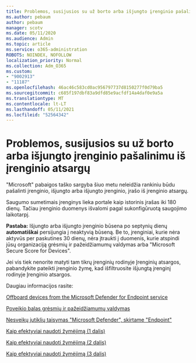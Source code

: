 ```yaml
---
title: Problemos, susijusios su už borto arba išjungto įrenginio pašalinimu iš įrenginio atsargų
ms.author: pebaum
author: pebaum
manager: scotv
ms.date: 05/11/2020
ms.audience: Admin
ms.topic: article
ms.service: o365-administration
ROBOTS: NOINDEX, NOFOLLOW
localization_priority: Normal
ms.collection: Adm_O365
ms.custom:
- "9002913"
- "11187"
ms.openlocfilehash: 46ac46c583cd0ac956797737d8150277f0d79ba5
ms.sourcegitcommit: c685f197dbf83a9dfd85e9acfdf14a4daf0e9a5a
ms.translationtype: MT
ms.contentlocale: lt-LT
ms.lasthandoff: 05/11/2021
ms.locfileid: "52564342"
---
```

# <a name="issues-with-removing-an-offboarded-or-decommissioned-device-from-the-device-inventory"></a>Problemos, susijusios su už borto arba išjungto įrenginio pašalinimu iš įrenginio atsargų

"Microsoft" pabaigos taško sargyba šiuo metu neleidžia rankiniu būdu pašalinti įrenginio, išjungto arba išjungto įrenginio, įrašo iš įrenginio atsargų.

Saugumo sumetimais įrenginys lieka portale kaip istorinis įrašas iki 180 dienų. Tačiau įrenginio duomenys išvalomi pagal sukonfigūruotą saugojimo laikotarpį.

**Pastaba:** Išjungto arba išjungto įrenginio būsena po septynių dienų **automatiškai** persijungia į neaktyvią būseną. Be to, įrenginiai, kurie nėra aktyvūs per paskutines 30 dienų, nėra įtraukti į duomenis, kurie atspindi jūsų organizaciją grėsmių ir pažeidžiamumų valdymas arba "Microsoft Secure Score for Devices".
 
Jei vis tiek nenorite matyti tam tikrų įrenginių rodinyje Įrenginių atsargos, pabandykite pateikti įrenginio žymę, kad išfiltruosite išjungtą įrenginį rodinyje Įrenginio atsargos.

Daugiau informacijos rasite:

[Offboard devices from the Microsoft Defender for Endpoint service](/microsoft-365/security/defender-endpoint/offboard-machines.md)

[Poveikio balas grėsmių ir pažeidžiamumų valdymas](/microsoft-365/security/defender-endpoint/tvm-exposure-score.md)

[Nesveikų jutiklių taisymas "Microsoft Defender", skirtame "Endpoint"](/microsoft-365/security/defender-endpoint/fix-unhealthy-sensors#inactive-devices.md)

[Kaip efektyviai naudoti žymėjimą (1 dalis)](https://techcommunity.microsoft.com/t5/microsoft-defender-for-endpoint/how-to-use-tagging-effectively-part-1/ba-p/1964058)

[Kaip efektyviai naudoti žymėjimą (2 dalis)](https://techcommunity.microsoft.com/t5/microsoft-defender-for-endpoint/how-to-use-tagging-effectively-part-2/ba-p/1962008)

[Kaip efektyviai naudoti žymėjimą (3 dalis)](https://techcommunity.microsoft.com/t5/microsoft-defender-for-endpoint/how-to-use-tagging-effectively-part-3/ba-p/1964073)




